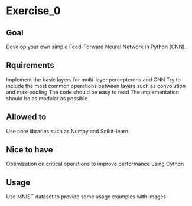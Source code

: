 # Exercise_0
## Goal
Develop your own simple Feed-Forward Neural Network in Python (CNN).
## Rquirements 
Implement the basic layers for multi-layer percepterons and CNN
Try to include the most common operations between layers such as convolution and max-pooling
The code should be easy to read 
The implementation should be as modular as possible
## Allowed to
Use core libraries such as Numpy and Scikit-learn
## Nice to have
Optimization on critical operations to improve performance using Cython
## Usage
Use MNIST dataset to provide some usage examples with images
